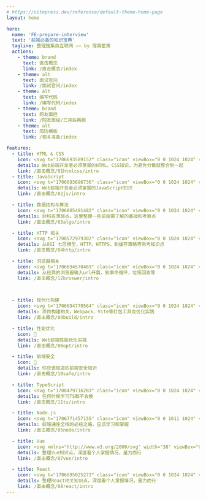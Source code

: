 ```yaml
---
# https://vitepress.dev/reference/default-theme-home-page
layout: home

hero:
  name: 'FE-prepare-interview'
  text: '前端必备的知识宝典'
  tagline: 整理搜集自互联网 —— by 霪霖笙箫
  actions:
    - theme: brand
      text: 直击概念
      link: /直击概念/index
    - theme: alt
      text: 面试官问
      link: /面试官问/index
    - theme: alt
      text: 编写代码
      link: /编写代码/index
    - theme: brand
      text: 网友面经
      link: /网友面经/三月后再删
    - theme: alt
      text: 简历模版
      link: /相关准备/index

features:
  - title: HTML & CSS
    icon: <svg t="1706693589152" class="icon" viewBox="0 0 1024 1024" version="1.1" xmlns="http://www.w3.org/2000/svg" p-id="4248" width="200" height="200"><path d="M89.088 59.392l62.464 803.84c1.024 12.288 9.216 22.528 20.48 25.6L502.784 993.28c6.144 2.048 12.288 2.048 18.432 0l330.752-104.448c11.264-4.096 19.456-14.336 20.48-25.6l62.464-803.84c1.024-17.408-12.288-31.744-29.696-31.744H118.784c-17.408 0-31.744 14.336-29.696 31.744z" fill="#FC490B" p-id="4249"></path><path d="M774.144 309.248h-409.6l12.288 113.664h388.096l-25.6 325.632-227.328 71.68-227.328-71.68-13.312-169.984h118.784v82.944l124.928 33.792 123.904-33.792 10.24-132.096H267.264L241.664 204.8h540.672z" fill="#FFFFFF" p-id="4250"></path></svg>
    details: Web前端开发者必须掌握的HTML、CSS知识，为避免分散就整合到一起
    link: /直击概念/01htmlcss/intro
  - title: JavaScript
    icon: <svg t="1706693696736" class="icon" viewBox="0 0 1024 1024" version="1.1" xmlns="http://www.w3.org/2000/svg" p-id="6236" width="200" height="200"><path d="M0 0h1024v1024H0V0z m940.117 779.776c-7.466-46.72-37.888-85.973-128.128-122.581-31.402-14.72-66.304-24.96-76.672-48.64-3.882-14.08-4.48-21.76-1.962-30.08 6.4-27.563 39.04-35.84 64.64-28.16 16.64 5.12 32 17.92 41.642 38.4 44.118-28.843 44.118-28.843 74.88-48-11.52-17.92-17.237-25.643-25.002-33.28-26.88-30.08-62.678-45.44-120.918-44.118l-30.08 3.798c-28.842 7.04-56.32 22.4-72.96 42.88-48.64 55.082-34.602 151.082 24.278 190.762 58.24 43.52 143.402 53.078 154.282 94.08 10.24 49.92-37.12 65.92-83.882 60.16-34.603-7.68-53.76-25.002-74.88-57.002l-78.08 44.842c8.96 20.48 19.2 29.398 34.56 47.318 74.24 74.922 259.84 71.082 293.162-42.838 1.238-3.84 10.24-30.08 3.158-70.4l1.962 2.859z m-383.274-309.12h-95.915c0 82.688-0.384 164.864-0.384 247.68 0 52.565 2.688 100.821-5.888 115.67-14.08 29.397-50.347 25.642-66.816 20.48-16.896-8.363-25.472-19.883-35.413-36.48-2.688-4.48-4.694-8.363-5.419-8.363l-77.867 48c13.014 26.88 32 50.005 56.491 64.725 36.48 21.76 85.504 28.8 136.832 17.28 33.408-9.643 62.208-29.483 77.27-60.203 21.76-39.68 17.151-88.32 16.938-142.762 0.512-87.638 0-175.318 0-263.638l0.17-2.389z" fill="#EA9518" p-id="6237"></path></svg>
    details: Web前端开发者必须掌握的JavaScript知识
    link: /直击概念/02js/intro

  - title: 数据结构与算法
    icon: <svg t="1706805491482" class="icon" viewBox="0 0 1024 1024" version="1.1" xmlns="http://www.w3.org/2000/svg" p-id="4737" width="200" height="200"><path d="M511.82 512.5v435L888.54 730l-0.02-435z" fill="#C3D2FB" p-id="4738"></path><path d="M135.1 295l376.72 217.5v435L135.1 730z" fill="#3D4265" p-id="4739"></path><path d="M511.82 512.5L888.54 295 511.82 77.5 135.1 295z" fill="#386BF3" p-id="4740"></path></svg>
    details: 非科班薄弱点。这里整理一些前端需了解的基础和考察点
    link: /直击概念/03algo/intro

  - title: HTTP 相关
    icon: <svg t="1708572979302" class="icon" viewBox="0 0 1024 1024" version="1.1" xmlns="http://www.w3.org/2000/svg" p-id="13185" width="200" height="200"><path d="M879.872 128H143.936A79.68 79.68 0 0 0 64 207.296v613.888a79.648 79.648 0 0 0 79.936 79.232h736.128A79.616 79.616 0 0 0 960 821.184V207.296A79.808 79.808 0 0 0 879.872 128zM398.432 271.616c0.672-21.888 19.968-40.64 41.664-40.64 22.88 0 42.336 20.16 41.696 43.296a41.344 41.344 0 0 1-41.696 40.128 41.6 41.6 0 0 1-41.664-42.784z m-121.152-1.024c1.024-21.664 21.184-40.48 42.688-39.648 23.04 0.704 42.016 21.504 40.672 44.352a41.728 41.728 0 0 1-42.688 39.104 41.6 41.6 0 0 1-40.64-43.84z m-121.632 0.64c0.832-21.792 20.32-40.448 42.016-40.288 22.688 0.192 42.208 20.48 41.344 43.648a41.44 41.44 0 0 1-42.016 39.808 41.728 41.728 0 0 1-41.376-42.112v-1.024z m770.496 549.952a46.048 46.048 0 0 1-46.272 45.664H143.936c-25.44 0-46.048-20.48-46.08-45.664v-396.48h828.288v396.48z m-701.024-72H172.256v-234.464h52.864v92h48.384v-92h52.864v234.432H273.536V641.92H225.12v107.232z m281.792-200.608h-53.248v200.576H400.32v-200.576H347.52v-33.856h159.36v33.856z m173.6 0h-53.28v200.576h-53.216v-200.576h-52.896v-33.856h159.392v33.856z m74.464 200.576h-53.28v-234.432h106.496c1.6 0 8.544 0 14.24 0.992 17.088 3.008 25.216 11.968 28.064 16.64 6.112 9.952 6.112 24.864 6.112 35.2v30.88c0 21.92-1.216 32.512-10.176 41.504-8.544 8.608-20.736 11.616-46.72 11.616h-44.768v97.6z m0-199.872v68.704h25.6c10.976 0 17.088-0.96 20.32-4.64 3.648-3.968 3.648-11.616 3.648-16.256v-23.904c0-6.656 1.216-13.632-4.032-18.912-6.112-6.336-17.504-4.992-19.52-4.992h-26.016z" fill="#008CFF" p-id="13186"></path></svg>
    details: 从OSI 七层模型，HTTP、HTTPS，到缓存策略等常考知识点
    link: /直击概念/04http/intro

  - title: 浏览器相关
    icon: <svg t="1706694570469" class="icon" viewBox="0 0 1024 1024" version="1.1" xmlns="http://www.w3.org/2000/svg" p-id="15957" width="200" height="200"><path d="M985.68448 320.093H511.61748c-105.937-0.116-191.93 85.597-192.023 191.442a191.674 191.674 0 0 0 24.483 93.882L107.04548 199.145C279.68248-24.064 600.79948-65.21 824.24148 107.264a510.79 510.79 0 0 1 161.443 212.83z m0 0" fill="#F44336" p-id="15958"></path><path d="M1023.19948 511.72c-0.232 282.136-229.143 510.79-511.58 511.023a455.82 455.82 0 0 1-63.954-4.259l230.214-410.95a192 192 0 0 0-70.33-261.91 190.208 190.208 0 0 0-95.488-25.554H985.70748a503.901 503.901 0 0 1 37.492 191.65z m0 0" fill="#FFC107" p-id="15959"></path><path d="M677.87948 607.535l-230.214 410.95h-0.419C167.11248 983.132-31.31052 727.621 4.08648 447.766a510.37 510.37 0 0 1 102.96-248.622L344.07748 605.417l1.28 2.14c52.852 91.742 170.147 123.276 261.958 70.47a191.628 191.628 0 0 0 70.563-70.492z m0 0" fill="#4CAF50" p-id="15960"></path><path d="M677.87948 607.535c-52.853 91.74-170.147 123.275-261.958 70.47a191.907 191.907 0 0 1-70.563-70.47l-1.28-2.142a191.535 191.535 0 0 1 73.565-260.864 191.767 191.767 0 0 1 93.975-24.46h0.42a190.138 190.138 0 0 1 95.487 25.554 192 192 0 0 1 70.354 261.912z m0 0" fill="#2196F3" p-id="15961"></path><path d="M510.89748 724.643a211.48 211.48 0 0 1-105.844-28.37 213.876 213.876 0 0 1-78.15-78.103c-58.857-101.841-23.925-232.075 78.01-290.862a213.295 213.295 0 0 1 106.705-28.533c117.714-0.093 213.225 95.162 213.318 212.76a212.876 212.876 0 0 1-28.555 106.635A214.342 214.342 0 0 1 510.89748 724.643z m1.117-383.255a170.403 170.403 0 0 0-85.737 318.045 170.752 170.752 0 0 0 233.1-62.51 170.263 170.263 0 0 0-62.418-232.705 170.752 170.752 0 0 0-84.922-22.83h-0.023z m0 0" fill="#FAFAFA" p-id="15962"></path></svg>
    details: 从经典的浏览器输入url开篇，到事件循环，垃圾回收等
    link: /直击概念/12broswer/intro

  

  - title: 现代化构建
    icon: <svg t="1706694770564" class="icon" viewBox="0 0 1024 1024" version="1.1" xmlns="http://www.w3.org/2000/svg" p-id="17934" width="200" height="200"><path d="M882.23288889 749.45422222L526.90488889 950.38577778V793.94133333l221.41155556-121.856 133.91644444 77.36888889z m24.34844444-22.07288889V307.08622222l-129.93422222 75.09333333v270.22222223l129.93422222 74.97955555z m-766.17955555 22.07288889l355.328 201.04533333V793.94133333L274.20444445 672.08533333l-133.80266667 77.36888889zM116.05333333 727.38133333V307.08622222l129.93422222 75.09333333v270.22222223L116.05333333 727.38133333z m15.24622222-447.60177778l364.43022223-206.16533333v151.32444445L262.144 353.39377778l-1.82044445 1.024c0 0.11377778-129.024-74.63822222-129.024-74.63822223z m760.03555556 0L526.90488889 73.728v151.32444445l233.472 128.34133333 1.82044444 1.024 129.13777778-74.63822223z" fill="#8ED6FB" p-id="17935"></path><path d="M495.72977778 758.21511111l-218.45333333-120.14933333V400.15644445l218.45333333 126.17955555v231.87911111z m31.17511111 0l218.45333333-120.03555556V400.15644445l-218.45333333 126.17955555v231.87911111zM291.95377778 372.62222222l219.24977777-120.49066667L730.45333333 372.62222222 511.31733333 499.25688889 291.95377778 372.62222222z" fill="#1C78C0" p-id="17936"></path></svg>
    details: 项目构建相关，Webpack、Vite等打包工具及优化实践
    link: /直击概念/09build/intro

  - title: 性能优化
    icon: 🚀
    details: Web前端性能优化实践
    link: /直击概念/06opt/intro

  - title: 前端安全
    icon: 👀
    details: 你应该知道的前端安全知识
    link: /直击概念/10safe/intro

  - title: TypeScript
    icon: <svg t="1708479716283" class="icon" viewBox="0 0 1024 1024" version="1.1" xmlns="http://www.w3.org/2000/svg" p-id="5103" width="200" height="200"><path d="M0 512v512h1024V0H0z m825.216-40.8a127.424 127.424 0 0 1 64.032 36.896c9.44 10.08 23.424 28.416 24.544 32.864 0.352 1.28-44.192 31.136-71.168 47.904-0.992 0.64-4.896-3.584-9.248-10.08-13.216-19.2-27.008-27.488-48.128-28.928-31.072-2.144-51.04 14.112-50.848 41.248l-0.032 1.6c0 6.432 1.632 12.512 4.48 17.824l-0.096-0.192c6.816 14.112 19.552 22.624 59.296 39.808 73.344 31.584 104.704 52.352 124.192 81.92 21.76 32.992 26.656 85.664 11.872 124.832-16.224 42.592-56.544 71.52-113.28 81.056-17.536 3.104-59.136 2.656-77.984-0.768-41.12-7.328-80.128-27.648-104.192-54.304-9.44-10.368-27.808-37.536-26.656-39.456 0.48-0.672 4.704-3.296 9.376-6.016 4.608-2.592 21.792-12.544 38.048-21.984l29.44-17.056 6.176 9.12c8.608 13.152 27.424 31.2 38.816 37.216 32.672 17.248 77.536 14.816 99.616-5.024a37.6 37.6 0 0 0 13.344-30.784v0.096c0-11.872-1.504-17.056-7.68-26.016-7.936-11.36-24.192-20.896-70.368-40.96-52.832-22.752-75.552-36.864-96.384-59.296a134.88 134.88 0 0 1-27.872-50.24l-0.256-0.96c-3.872-14.464-4.864-50.72-1.792-65.312 10.88-51.072 49.408-86.624 104.992-97.184 18.048-3.424 60-2.144 77.696 2.272z m-240.384 42.752l0.352 41.952H451.84v378.72h-94.304V555.904H224.32v-41.12c0-22.784 0.48-41.824 1.12-42.24 0.512-0.672 81.632-1.024 179.936-0.864l178.976 0.512z" fill="#007ACC" p-id="5104"></path></svg>
    details: 任何时候学习TS都不会晚
    link: /直击概念/11ts/intro

  - title: Node.js
    icon: <svg t="1706771457155" class="icon" viewBox="0 0 1611 1024" version="1.1" xmlns="http://www.w3.org/2000/svg" p-id="10252" width="200" height="200"><path d="M1107.167513 0c-8.316751 0-15.593909 7.277157-15.593909 15.593909V301.482234l-64.454822-37.425381a23.598782 23.598782 0 0 0-25.989848 0l-155.939086 90.44467c-8.316751 4.158376-13.514721 13.514721-13.514721 22.871066v181.928934c0 9.356345 5.19797 17.673096 13.514721 22.871066l155.939086 90.44467c8.316751 5.19797 18.71269 5.19797 25.989848 0l155.939086-90.44467c8.316751-4.158376 13.514721-13.514721 13.514721-22.871066V64.454822c0-9.356345-5.19797-17.673096-12.475127-22.871066l-69.652792-39.504568S1109.246701 0 1107.167513 0z m-509.401016 259.898477s-9.356345 1.039594-13.51472 3.118782l-155.939087 90.44467c-8.316751 4.158376-13.514721 13.514721-13.51472 22.871066v181.928934c0 9.356345 5.19797 17.673096 13.51472 22.871066l155.939087 90.44467c8.316751 5.19797 18.71269 5.19797 25.989847 0l155.939087-90.44467c8.316751-4.158376 13.514721-13.514721 13.51472-22.871066V376.332995a27.029442 27.029442 0 0 0-13.51472-22.871066l-155.939087-90.44467s-8.316751-3.118782-13.51472-3.118782z m831.675127 0s-9.356345 1.039594-13.51472 3.118782l-155.939087 90.44467c-8.316751 4.158376-13.514721 13.514721-13.514721 22.871066v181.928934c0 9.356345 5.19797 17.673096 13.514721 22.871066l150.741117 91.484264c8.316751 5.19797 18.71269 5.19797 27.029442 0l73.811167-42.62335c5.19797-3.118782 7.277157-10.395939 4.158376-15.593909 0-2.079188-2.079188-3.118782-4.158376-4.158376l-161.137056-94.603045v-93.563452l77.969543-45.742132 77.969544 45.742132v64.454822c0 8.316751 7.277157 10.395939 12.475127 7.277158 25.989848-15.593909 53.019289-30.148223 79.009137-45.742132 8.316751-4.158376 12.475127-13.514721 12.475126-22.871066v-48.860914a27.029442 27.029442 0 0 0-13.51472-22.871066l-155.939087-90.44467s-8.316751-3.118782-13.51472-3.118782z m-1247.51269 0s-9.356345 1.039594-13.514721 3.118782l-154.899492 91.484264a27.029442 27.029442 0 0 0-13.514721 22.871066v231.829441c0 11.435533 12.475127 18.71269 21.831472 12.475127l68.613198-40.544162c8.316751-4.158376 12.475127-13.514721 12.475127-22.871066V421.035533l77.969543-45.742132 77.969543 45.742132v137.226396c0 9.356345 5.19797 17.673096 12.475127 22.871066l68.613198 40.544162c7.277157 4.158376 15.593909 2.079188 19.752284-5.197969 1.039594-2.079188 2.079188-5.19797 2.079188-7.277158V377.372589a27.029442 27.029442 0 0 0-13.514721-22.871066l-155.939086-90.44467s-8.316751-3.118782-13.514721-3.118782z m831.675127 116.434518l77.969543 45.742132v92.523858l-77.969543 45.742132L935.634518 514.598985v-92.523858l77.969543-45.742132z m415.837563 39.504568l-44.702538 25.989848v51.979696l44.702538 25.989847 44.702538-25.989847v-51.979696L1429.441624 415.837563zM800.48731 623.756345c-5.19797 0-10.395939 1.039594-15.593909 4.158376l-146.582741 84.207106c-9.356345 5.19797-15.593909 15.593909-15.593909 27.029442v168.414213c0 10.395939 6.237563 20.791878 15.593909 27.029442l38.464975 21.831472c18.71269 9.356345 24.950254 9.356345 33.267005 9.356345 27.029442 0 43.662944-16.633503 43.662944-45.742132v-166.335025s-2.079188-4.158376-4.158376-4.158376h-18.71269s-4.158376 2.079188-4.158376 4.158376v166.335025c0 12.475127-13.514721 25.989848-35.346193 14.554315l-40.544162-22.871066s-2.079188-2.079188-2.079188-4.158376V739.151269s0-3.118782 2.079188-4.158376l146.582741-84.207106h4.158376l146.582741 84.207106s2.079188 2.079188 2.079187 4.158376v168.414213s0 3.118782-2.079187 4.158376l-146.582741 84.207106h-4.158376l-37.425381-21.831472h-3.118782c-7.277157 4.158376-14.554315 7.277157-21.831472 10.395939-2.079188 0-6.237563 2.079188 1.039594 6.237564l48.860914 29.108629s10.395939 4.158376 15.593909 4.158376c5.19797 0 10.395939-1.039594 15.593908-4.158376L962.663959 935.634518c9.356345-5.19797 15.593909-15.593909 15.593909-27.029442V740.190863c0-11.435533-6.237563-20.791878-15.593909-27.029442l-146.582741-84.207106s-10.395939-4.158376-15.593908-4.158376z m227.671066 77.969543c-15.593909 0-28.069036 12.475127-28.069036 28.069036s12.475127 28.069036 28.069036 28.069035 28.069036-12.475127 28.069035-28.069035-12.475127-28.069036-28.069035-28.069036z m0 4.158376c13.514721 0 23.91066 10.395939 23.91066 23.91066s-10.395939 23.91066-23.91066 23.91066-23.91066-10.395939-23.91066-23.91066 10.395939-23.91066 23.91066-23.91066z m-10.395939 7.277157v31.187818h6.237563v-12.475127h5.19797s3.118782 0 3.118781 3.118781c0 0 0 8.316751 1.039594 10.395939H1039.593909s-1.039594-5.19797-1.039594-8.316751c0-4.158376 0-7.277157-5.19797-7.277157 2.079188 0 6.237563-2.079188 6.237564-7.277158 0-8.316751-7.277157-8.316751-11.435533-8.316751h-10.395939z m6.237563 5.19797h5.19797s4.158376 0 4.158375 4.158375c0 2.079188 0 5.19797-5.197969 4.158376h-5.19797V717.319797z m-184.008122 25.989848c-41.583756 0-66.53401 17.673096-66.53401 46.781725 0 32.227411 24.950254 40.544162 64.454822 44.702539 47.82132 5.19797 51.979695 11.435533 51.979696 20.791878 0 16.633503-13.514721 22.871066-43.662944 22.871066-38.464975 0-46.781726-9.356345-49.900508-29.10863 0-2.079188-2.079188-3.118782-4.158376-3.118781h-18.71269s-4.158376 2.079188-4.158376 4.158375c0 24.950254 13.514721 54.058883 76.92995 54.058883 46.781726 0 73.811168-18.71269 73.811167-49.900507s-20.791878-40.544162-66.53401-45.742132c-45.742132-6.237563-49.900508-9.356345-49.900508-19.752284 0-9.356345 4.158376-20.791878 37.425381-20.791879 30.148223 0 41.583756 6.237563 45.742132 27.029442 0 2.079188 2.079188 3.118782 4.158376 3.118782h18.71269s2.079188 0 3.118782-1.039594c0 0 1.039594-2.079188 1.039594-3.118782-3.118782-35.346193-25.989848-50.940102-72.771574-50.940101z" p-id="10253" fill="#14831c"></path></svg>
    details: 前端通往全栈的必经之路，应该学习和掌握
    link: /直击概念/05node/intro

  - title: Vue
    icon: <svg xmlns="http://www.w3.org/2000/svg" width="38" viewBox="0 0 256 220.8"><path fill="#41B883" d="M204.8 0H256L128 220.8 0 0h97.92L128 51.2 157.44 0h47.36Z"></path><path fill="#41B883" d="m0 0 128 220.8L256 0h-51.2L128 132.48 50.56 0H0Z"></path><path fill="#35495E" d="M50.56 0 128 133.12 204.8 0h-47.36L128 51.2 97.92 0H50.56Z"></path></svg>
    details: 整理Vue知识点，深度看个人掌握情况，量力而行
    link: /直击概念/07vue/intro

  - title: React
    icon: <svg t="1706695025273" class="icon" viewBox="0 0 1024 1024" version="1.1" xmlns="http://www.w3.org/2000/svg" p-id="19045" width="200" height="200"><path d="M854.256 371.344c-16.896-6.544-35.388-12.696-55.012-18.304 5.028-20.036 9.02-39.348 11.868-57.44 16.16-102.476-1.64-174.532-50.108-202.896-14.144-8.28-30.36-12.48-48.188-12.48-42.688 0-94.628 24.188-150.208 69.944-14.04 11.556-28.544 24.712-43.144 39.136-14.616-14.44-29.12-27.6-43.14-39.14-55.584-45.752-107.532-69.936-150.216-69.936-17.828 0-34.04 4.2-48.196 12.48-48.468 28.36-66.26 100.42-50.1 202.888 2.848 18.092 6.84 37.408 11.864 57.448-19.628 5.6-38.12 11.76-55.02 18.308-95.624 37.052-148.292 88.7-148.292 145.432 0 56.724 52.668 108.376 148.296 145.432 16.888 6.544 35.388 12.696 55.016 18.308-5.02 20.004-9.012 39.32-11.864 57.44-16.164 102.476 1.628 174.528 50.1 202.896 14.144 8.28 30.36 12.476 48.188 12.476 42.688 0 94.628-24.18 150.212-69.94 14.036-11.548 28.54-24.708 43.152-39.14 14.6 14.42 29.104 27.576 43.148 39.136 55.58 45.752 107.52 69.944 150.212 69.944 17.828 0 34.04-4.2 48.188-12.48 48.468-28.36 66.26-100.42 50.104-202.896-2.852-18.112-6.844-37.432-11.864-57.44 19.6-5.6 38.096-11.756 55.008-18.304 95.628-37.056 148.292-88.704 148.292-145.432 0-56.736-52.668-108.388-148.296-145.44z m-141.708-251.72c11.112 0 20.88 2.42 29.032 7.188 40.228 23.54 47.988 106.416 20.368 216.572-40.94-9.524-85.272-16.544-131.832-20.872-26.976-38.708-55.14-74.12-83.752-105.3 62.824-62.048 123.308-97.588 166.184-97.588zM349.14 616.448a1265.72 1265.72 0 0 0 31.44 52.192c-32.564-3.96-63.856-9.352-93.12-16.06 8.892-29.032 19.928-59.2 32.84-89.776 9.18 18.116 18.8 36 28.84 53.648z m-61.68-235.468c29.28-6.712 60.568-12.108 93.12-16.06a1263.48 1263.48 0 0 0-31.444 52.188 1265.2 1265.2 0 0 0-28.84 53.644c-12.896-30.564-23.928-60.724-32.832-89.776z m53.528 135.792a1242.72 1242.72 0 0 1 41.8-79.976 1240.016 1240.016 0 0 1 47.456-76.72c29.692-2.188 59.448-3.28 89.216-3.264 30.112 0 60.12 1.1 89.224 3.268a1238.588 1238.588 0 0 1 47.448 76.716 1243.88 1243.88 0 0 1 41.808 79.984 1242.016 1242.016 0 0 1-41.804 79.984 1238.476 1238.476 0 0 1-47.456 76.72c-29.096 2.172-59.108 3.264-89.22 3.264-30.108 0-60.116-1.092-89.212-3.264a1241.064 1241.064 0 0 1-47.452-76.72 1241.584 1241.584 0 0 1-41.808-79.996z m348.792 99.68a1256.72 1256.72 0 0 0 28.84-53.652c12.912 30.58 23.952 60.752 32.848 89.78-29.268 6.708-60.56 12.1-93.128 16.06a1263.92 1263.92 0 0 0 31.44-52.188z m0-199.348a1263.328 1263.328 0 0 0-31.44-52.18c32.56 3.952 63.852 9.352 93.128 16.06-8.908 29.052-19.944 59.216-32.844 89.776a1262.48 1262.48 0 0 0-28.84-53.656z m-110.052-98.168a1226.096 1226.096 0 0 0-60.268-1.508c-19.768 0-40.016 0.508-60.26 1.508 19.676-26.62 39.92-51.384 60.264-73.688 20.348 22.32 40.596 47.076 60.264 73.688z m-282.388-192.12c8.152-4.768 17.92-7.188 29.032-7.188 42.876 0 103.368 35.54 166.188 97.592-28.608 31.176-56.772 66.584-83.748 105.296-46.568 4.328-90.9 11.348-131.832 20.868-27.624-110.16-19.868-193.028 20.36-216.568z m-222.12 389.96c0-47.14 66.92-95.4 174.84-126.216 12.332 40.72 28.508 83.168 48.1 126.22-19.588 43.048-35.764 85.496-48.1 126.216-107.92-30.816-174.84-79.08-174.84-126.216z m251.148 397.152c-11.112 0-20.88-2.416-29.028-7.188-40.232-23.54-47.988-106.412-20.368-216.572 40.948 9.528 85.284 16.548 131.84 20.876 26.968 38.696 55.132 74.108 83.748 105.288-62.824 62.056-123.316 97.6-166.192 97.6z m132.84-199.308c20.24 1 40.484 1.516 60.252 1.516 19.772 0 40.02-0.512 60.264-1.516-19.656 26.6-39.904 51.36-60.26 73.688-20.348-22.316-40.592-47.076-60.26-73.688z m282.368 192.12c-8.152 4.772-17.92 7.188-29.028 7.188-42.876 0-103.36-35.54-166.188-97.596 28.616-31.18 56.78-66.592 83.748-105.288 46.568-4.328 90.904-11.352 131.84-20.88 27.624 110.168 19.864 193.036-20.372 216.576z m47.292-263.744c-12.34-40.74-28.52-83.192-48.108-126.216 19.596-43.064 35.772-85.512 48.104-126.216 107.904 30.816 174.832 79.08 174.832 126.22-0.004 47.128-66.928 95.392-174.828 126.212z" fill="#00BDFF" p-id="19046"></path><path d="M431.344 516.696v0.008c0 48.388 38.7 87.616 86.44 87.616 47.736 0 86.432-39.228 86.432-87.616v-0.028c0-48.388-38.696-87.616-86.436-87.616-47.736 0-86.44 39.228-86.44 87.616v0.02z" fill="#00BDFF" p-id="19047"></path></svg>
    details: 整理React相关知识点，深度看个人掌握情况，量力而行
    link: /直击概念/08react/intro
---
```


<script setup>
import TeamPage from './templates/TeamPage/TeamPage.vue'
</script>

<TeamPage />
